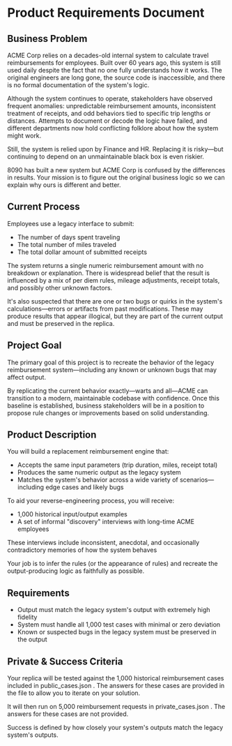 # Product Requirements Document

## Business Problem

ACME Corp relies on a decades-old internal system to calculate travel reimbursements for employees. Built over 60 years ago, this system is still used daily despite the fact that no one fully understands how it works. The original engineers are long gone, the source code is inaccessible, and there is no formal documentation of the system's logic.

Although the system continues to operate, stakeholders have observed frequent anomalies: unpredictable reimbursement amounts, inconsistent treatment of receipts, and odd behaviors tied to specific trip lengths or distances. Attempts to document or decode the logic have failed, and different departments now hold conflicting folklore about how the system might work.

Still, the system is relied upon by Finance and HR. Replacing it is risky—but continuing to depend on an unmaintainable black box is even riskier.

8090 has built a new system but ACME Corp is confused by the differences in results. Your mission is to figure out the original business logic so we can explain why ours is different and better.

## Current Process

Employees use a legacy interface to submit:

- The number of days spent traveling
- The total number of miles traveled
- The total dollar amount of submitted receipts

The system returns a single numeric reimbursement amount with no breakdown or explanation. There is widespread belief that the result is influenced by a mix of per diem rules, mileage adjustments, receipt totals, and possibly other unknown factors.

It's also suspected that there are one or two bugs or quirks in the system's calculations—errors or artifacts from past modifications. These may produce results that appear illogical, but they are part of the current output and must be preserved in the replica.

## Project Goal

The primary goal of this project is to recreate the behavior of the legacy reimbursement system—including any known or unknown bugs that may affect output.

By replicating the current behavior exactly—warts and all—ACME can transition to a modern, maintainable codebase with confidence. Once this baseline is established, business stakeholders will be in a position to propose rule changes or improvements based on solid understanding.

## Product Description

You will build a replacement reimbursement engine that:

- Accepts the same input parameters (trip duration, miles, receipt total)
- Produces the same numeric output as the legacy system
- Matches the system's behavior across a wide variety of scenarios—including edge cases and likely bugs

To aid your reverse-engineering process, you will receive:

- 1,000 historical input/output examples
- A set of informal "discovery" interviews with long-time ACME employees

These interviews include inconsistent, anecdotal, and occasionally contradictory memories of how the system behaves

Your job is to infer the rules (or the appearance of rules) and recreate the output-producing logic as faithfully as possible.

## Requirements

- Output must match the legacy system's output with extremely high fidelity
- System must handle all 1,000 test cases with minimal or zero deviation
- Known or suspected bugs in the legacy system must be preserved in the output

## Private & Success Criteria

Your replica will be tested against the 1,000 historical reimbursement cases included in public_cases.json . The answers for these cases are provided in the file to allow you to iterate on your solution.

It will then run on 5,000 reimbursement requests in private_cases.json . The answers for these cases are not provided.

Success is defined by how closely your system's outputs match the legacy system's outputs.


